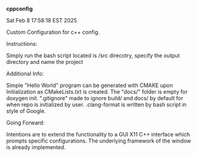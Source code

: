 **cppconfig**

Sat Feb  8 17:58:18 EST 2025 

Custom Configuration for c++ config.

Instructions:

Simply run the bash script located is /src direcotry, specify the output directory and name the project


Additional Info:

Simple "Hello World" program can be generated with CMAKE upon Initialization as CMakeLists.txt is created. The "docs/" folder is empty for doxygen init. ".gitignore" made to ignore build/ and docs/ by default for when repo is initialized by user. .clang-format is written by bash script in style of Google. 

Going Forward:

Intentions are to extend the functionality to a GUI X11 C++ interface which prompts specific configurations. The underlying framework of the window is already implemented. 


